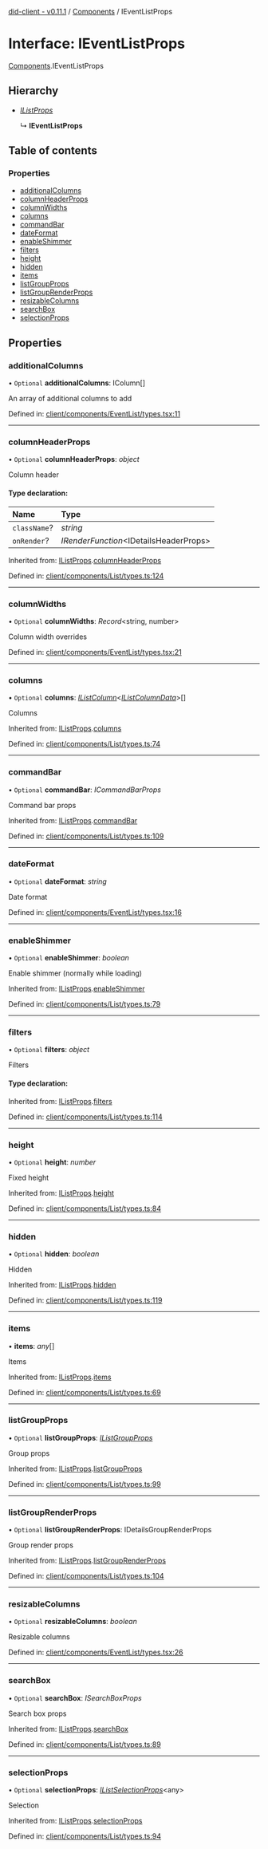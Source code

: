 [did-client - v0.11.1](../README.md) / [Components](../modules/components.md) / IEventListProps

# Interface: IEventListProps

[Components](../modules/components.md).IEventListProps

## Hierarchy

* [*IListProps*](components.ilistprops.md)

  ↳ **IEventListProps**

## Table of contents

### Properties

- [additionalColumns](components.ieventlistprops.md#additionalcolumns)
- [columnHeaderProps](components.ieventlistprops.md#columnheaderprops)
- [columnWidths](components.ieventlistprops.md#columnwidths)
- [columns](components.ieventlistprops.md#columns)
- [commandBar](components.ieventlistprops.md#commandbar)
- [dateFormat](components.ieventlistprops.md#dateformat)
- [enableShimmer](components.ieventlistprops.md#enableshimmer)
- [filters](components.ieventlistprops.md#filters)
- [height](components.ieventlistprops.md#height)
- [hidden](components.ieventlistprops.md#hidden)
- [items](components.ieventlistprops.md#items)
- [listGroupProps](components.ieventlistprops.md#listgroupprops)
- [listGroupRenderProps](components.ieventlistprops.md#listgrouprenderprops)
- [resizableColumns](components.ieventlistprops.md#resizablecolumns)
- [searchBox](components.ieventlistprops.md#searchbox)
- [selectionProps](components.ieventlistprops.md#selectionprops)

## Properties

### additionalColumns

• `Optional` **additionalColumns**: IColumn[]

An array of additional columns to add

Defined in: [client/components/EventList/types.tsx:11](https://github.com/Puzzlepart/did/blob/dev/client/components/EventList/types.tsx#L11)

___

### columnHeaderProps

• `Optional` **columnHeaderProps**: *object*

Column header

#### Type declaration:

Name | Type |
:------ | :------ |
`className`? | *string* |
`onRender`? | *IRenderFunction*<IDetailsHeaderProps\> |

Inherited from: [IListProps](components.ilistprops.md).[columnHeaderProps](components.ilistprops.md#columnheaderprops)

Defined in: [client/components/List/types.ts:124](https://github.com/Puzzlepart/did/blob/dev/client/components/List/types.ts#L124)

___

### columnWidths

• `Optional` **columnWidths**: *Record*<string, number\>

Column width overrides

Defined in: [client/components/EventList/types.tsx:21](https://github.com/Puzzlepart/did/blob/dev/client/components/EventList/types.tsx#L21)

___

### columns

• `Optional` **columns**: [*IListColumn*](components.ilistcolumn.md)<[*IListColumnData*](components.ilistcolumndata.md)\>[]

Columns

Inherited from: [IListProps](components.ilistprops.md).[columns](components.ilistprops.md#columns)

Defined in: [client/components/List/types.ts:74](https://github.com/Puzzlepart/did/blob/dev/client/components/List/types.ts#L74)

___

### commandBar

• `Optional` **commandBar**: *ICommandBarProps*

Command bar props

Inherited from: [IListProps](components.ilistprops.md).[commandBar](components.ilistprops.md#commandbar)

Defined in: [client/components/List/types.ts:109](https://github.com/Puzzlepart/did/blob/dev/client/components/List/types.ts#L109)

___

### dateFormat

• `Optional` **dateFormat**: *string*

Date format

Defined in: [client/components/EventList/types.tsx:16](https://github.com/Puzzlepart/did/blob/dev/client/components/EventList/types.tsx#L16)

___

### enableShimmer

• `Optional` **enableShimmer**: *boolean*

Enable shimmer (normally while loading)

Inherited from: [IListProps](components.ilistprops.md).[enableShimmer](components.ilistprops.md#enableshimmer)

Defined in: [client/components/List/types.ts:79](https://github.com/Puzzlepart/did/blob/dev/client/components/List/types.ts#L79)

___

### filters

• `Optional` **filters**: *object*

Filters

#### Type declaration:

Inherited from: [IListProps](components.ilistprops.md).[filters](components.ilistprops.md#filters)

Defined in: [client/components/List/types.ts:114](https://github.com/Puzzlepart/did/blob/dev/client/components/List/types.ts#L114)

___

### height

• `Optional` **height**: *number*

Fixed height

Inherited from: [IListProps](components.ilistprops.md).[height](components.ilistprops.md#height)

Defined in: [client/components/List/types.ts:84](https://github.com/Puzzlepart/did/blob/dev/client/components/List/types.ts#L84)

___

### hidden

• `Optional` **hidden**: *boolean*

Hidden

Inherited from: [IListProps](components.ilistprops.md).[hidden](components.ilistprops.md#hidden)

Defined in: [client/components/List/types.ts:119](https://github.com/Puzzlepart/did/blob/dev/client/components/List/types.ts#L119)

___

### items

• **items**: *any*[]

Items

Inherited from: [IListProps](components.ilistprops.md).[items](components.ilistprops.md#items)

Defined in: [client/components/List/types.ts:69](https://github.com/Puzzlepart/did/blob/dev/client/components/List/types.ts#L69)

___

### listGroupProps

• `Optional` **listGroupProps**: [*IListGroupProps*](components.ilistgroupprops.md)

Group props

Inherited from: [IListProps](components.ilistprops.md).[listGroupProps](components.ilistprops.md#listgroupprops)

Defined in: [client/components/List/types.ts:99](https://github.com/Puzzlepart/did/blob/dev/client/components/List/types.ts#L99)

___

### listGroupRenderProps

• `Optional` **listGroupRenderProps**: IDetailsGroupRenderProps

Group render props

Inherited from: [IListProps](components.ilistprops.md).[listGroupRenderProps](components.ilistprops.md#listgrouprenderprops)

Defined in: [client/components/List/types.ts:104](https://github.com/Puzzlepart/did/blob/dev/client/components/List/types.ts#L104)

___

### resizableColumns

• `Optional` **resizableColumns**: *boolean*

Resizable columns

Defined in: [client/components/EventList/types.tsx:26](https://github.com/Puzzlepart/did/blob/dev/client/components/EventList/types.tsx#L26)

___

### searchBox

• `Optional` **searchBox**: *ISearchBoxProps*

Search box props

Inherited from: [IListProps](components.ilistprops.md).[searchBox](components.ilistprops.md#searchbox)

Defined in: [client/components/List/types.ts:89](https://github.com/Puzzlepart/did/blob/dev/client/components/List/types.ts#L89)

___

### selectionProps

• `Optional` **selectionProps**: [*IListSelectionProps*](components.ilistselectionprops.md)<any\>

Selection

Inherited from: [IListProps](components.ilistprops.md).[selectionProps](components.ilistprops.md#selectionprops)

Defined in: [client/components/List/types.ts:94](https://github.com/Puzzlepart/did/blob/dev/client/components/List/types.ts#L94)
